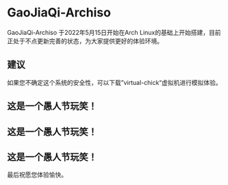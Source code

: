 # GaoJiaQi-Archiso
GaoJiaQi-Archiso   于2022年5月15日开始在Arch Linux的基础上开始搭建，目前正处于不点更新完善的状态，为大家提供更好的体验环境。
## 建议
如果您不确定这个系统的安全性，可以下载”virtual-chick“虚拟机进行模拟体验。
## 这是一个愚人节玩笑！
## 这是一个愚人节玩笑！
## 这是一个愚人节玩笑！
 
最后祝愿您体验愉快。
